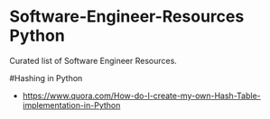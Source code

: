 # Software-Engineer-Resources Python
Curated list of Software Engineer Resources. 

#Hashing in Python
* https://www.quora.com/How-do-I-create-my-own-Hash-Table-implementation-in-Python

